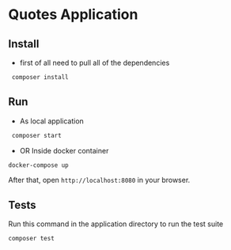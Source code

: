 # Quotes Application

## Install

* first of all need to pull all of the dependencies
```bash
 composer install
```

## Run
* As local application
```bash
 composer start
```
* OR Inside docker container
```bash
docker-compose up
```

After that, open `http://localhost:8080` in your browser.

## Tests
Run this command in the application directory to run the test suite

```bash
composer test
```
